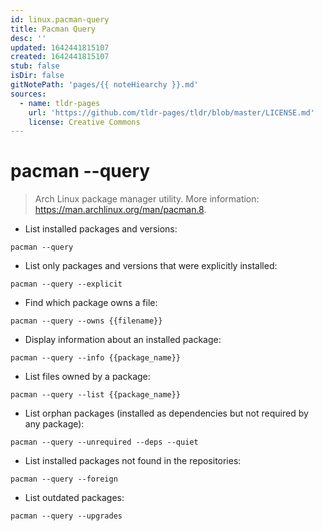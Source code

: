 ```yaml
---
id: linux.pacman-query
title: Pacman Query
desc: ''
updated: 1642441815107
created: 1642441815107
stub: false
isDir: false
gitNotePath: 'pages/{{ noteHiearchy }}.md'
sources:
  - name: tldr-pages
    url: 'https://github.com/tldr-pages/tldr/blob/master/LICENSE.md'
    license: Creative Commons
---
```

# pacman --query

> Arch Linux package manager utility.
> More information: <https://man.archlinux.org/man/pacman.8>.

- List installed packages and versions:

`pacman --query`

- List only packages and versions that were explicitly installed:

`pacman --query --explicit`

- Find which package owns a file:

`pacman --query --owns {{filename}}`

- Display information about an installed package:

`pacman --query --info {{package_name}}`

- List files owned by a package:

`pacman --query --list {{package_name}}`

- List orphan packages (installed as dependencies but not required by any package):

`pacman --query --unrequired --deps --quiet`

- List installed packages not found in the repositories:

`pacman --query --foreign`

- List outdated packages:

`pacman --query --upgrades`

